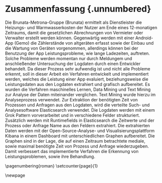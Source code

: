 # Zusammenfassung {.unnumbered}

Die Brunata-Metrona-Gruppe (Brunata) ermittelt als Dienstleister die Heizungs- und Warmwasserkosten der Nutzer am Ende eines 12-monatigen Zeitraums, damit die gesetzlichen Abrechnungen von Vermieter oder Verwalter erstellt werden können. Gegenwärtig werden mit einer Android-App (Gemo) die Zählerstände von altgeräten erfasst sowie der Einbau und die Wartung von Geräten vorgenommen, allerdings können bei der Benutzung der App Leistungsprobleme, wie lange Ladezeiten, auftreten. Solche Probleme werden momentan nur durch Meldungem und anschließender Untersuchung der Logdaten durch einen Entwickler behandelt. Da dieser Prozess sehr aufwendig ist und nicht alle Probleme erkennt, soll in dieser Arbeit ein Verfahren entwickelt und implementiert werden, welches die Leistung einer App evaluiert, beziehungsweise die Leistungsdaten aus den Logdaten extrahiert und grafisch aufbereitet. Es wurden die Verfahren maschinelles Lernen, Data Mining und Text Mining zur Analyse der Daten miteinander verglichen. Text Mining wurde hierzu im Analyseprozess verwendet. Zur Extraktion der benötigten Zeit von Prozessen und Anfragen aus den Logdaten, wird die verteilte Such- und Analysesoftware Elasticsearch verwendet. Die Logdaten werden mit einem Grok Pattern vorverarbeitet und in verschiedene Felder strukturiert. Zusätzlich werden mit Runtimefields in Elasticsearch die Zeitwerte und der Prozess oder Anfrage Name aus den Feldern extrahiert. Die extrahierten Daten werden mit der Open-Source-Analyse- und Visualisierungsplattform Kibana in einem Dashboard mit unterschiedlichen Graphen aufbereitet. Die Graphen sind in der Lage, die auf einen Zeitraum betrachtete mediale, sowie maximal benötigte Zeit von Prozess und Anfrage wiederzugeben. Damit verbessert das implementierte Verfahren die Erkennung von Leistungsproblemen, sowie ihre Behandlung.
<!--
Dafür wurde zur Extraktion der benötigten Zeit von Prozessen und Anfragen aus logdaten ein Analyseprozess angewendet. 
Dafür wurde die benötigte Zeit von Prozessen und Anfragen aus den Logdaten Extrahiert und Grafisch aufbereitet. 
Dafür wurde die Extraktion und Aufbereitung von Leistungsdaten aus Logdaten der App mithilfe eines Analyseprozess geplant. Die benötigte Zeit von Prozessen und Anfragen diente als 

Das Ziel der vorliegenden Arbeit ist es unerkannte Leistungsprobleme in Mobilen Anwendungen erkennen und beheben zu können. Dazu wird die Folgende Forschungsfrage gestellt Wie kann ein Verfahren implementiert werden um die Leistung einer Mobilen Anwendung zu Evaluieren? 

Das Ziel der vorliegenden Arbeit ist es zu beantworten, wie man die Performance Mobiler Anwendungen Evaluieren kann. Dazu wird die Folgende Forschungsfrage gestellt: Wie kann man
-->

\pagenumbering{roman}
\setcounter{page}{1}

\newpage
